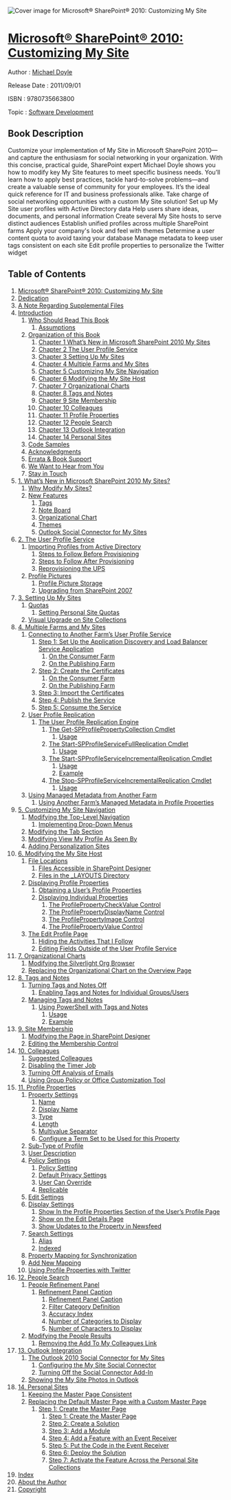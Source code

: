 ![Cover image for Microsoft® SharePoint® 2010: Customizing My Site](https://imgdetail.ebookreading.net/cover/cover/software_development/EB9780735663800.jpg)

[Microsoft® SharePoint® 2010: Customizing My Site](https://ebookreading.net/view/book/Microsoft%C2%AE+SharePoint%C2%AE+2010%3A+Customizing+My+Site-EB9780735663800_1.html "Microsoft® SharePoint® 2010: Customizing My Site")
====================================================================================================================

Author : [Michael Doyle](https://ebookreading.net/search/author/Michael+Doyle)

Release Date : 2011/09/01

ISBN : 9780735663800

Topic : [Software Development](https://ebookreading.net/search/category/software-development)

Book Description
-----------------

Customize your implementation of My Site in Microsoft SharePoint 2010—and capture the enthusiasm for social networking in your organization. With this concise, practical guide, SharePoint expert Michael Doyle shows you how to modify key My Site features to meet specific business needs. You’ll learn how to apply best practices, tackle hard-to-solve problems—and create a valuable sense of community for your employees. It’s the ideal quick reference for IT and business professionals alike.
Take charge of social networking opportunities with a custom My Site solution!
Set up My Site user profiles with Active Directory data
Help users share ideas, documents, and personal information
Create several My Site hosts to serve distinct audiences
Establish unified profiles across multiple SharePoint farms
Apply your company's look and feel with themes
Determine a user content quota to avoid taxing your database
Manage metadata to keep user tags consistent on each site
Edit profile properties to personalize the Twitter widget
              
Table of Contents
-----------------

1. [Microsoft® SharePoint® 2010: Customizing My Site](https://ebookreading.net/view/book/Microsoft%C2%AE+SharePoint%C2%AE+2010%3A+Customizing+My+Site-EB9780735663800_2.html)
1. [Dedication](https://ebookreading.net/view/book/Microsoft%C2%AE+SharePoint%C2%AE+2010%3A+Customizing+My+Site-EB9780735663800_3.html)
1. [A Note Regarding Supplemental Files](https://ebookreading.net/view/book/Microsoft%C2%AE+SharePoint%C2%AE+2010%3A+Customizing+My+Site-EB9780735663800_4.html)
1. [Introduction](https://ebookreading.net/view/book/Microsoft%C2%AE+SharePoint%C2%AE+2010%3A+Customizing+My+Site-EB9780735663800_5.html)
    1. [Who Should Read This Book](https://ebookreading.net/view/book/Microsoft%C2%AE+SharePoint%C2%AE+2010%3A+Customizing+My+Site-EB9780735663800_5.html#who_should_read_thi)
        1. [Assumptions](https://ebookreading.net/view/book/Microsoft%C2%AE+SharePoint%C2%AE+2010%3A+Customizing+My+Site-EB9780735663800_5.html#assumptions)
    1. [Organization of this Book](https://ebookreading.net/view/book/Microsoft%C2%AE+SharePoint%C2%AE+2010%3A+Customizing+My+Site-EB9780735663800_5.html#organization_of_thi)
        1. [Chapter 1 What’s New in Microsoft SharePoint 2010 My Sites](https://ebookreading.net/view/book/Microsoft%C2%AE+SharePoint%C2%AE+2010%3A+Customizing+My+Site-EB9780735663800_5.html#chapter_1_whats_new)
        1. [Chapter 2 The User Profile Service](https://ebookreading.net/view/book/Microsoft%C2%AE+SharePoint%C2%AE+2010%3A+Customizing+My+Site-EB9780735663800_5.html#chapter_2_the_user_)
        1. [Chapter 3 Setting Up My Sites](https://ebookreading.net/view/book/Microsoft%C2%AE+SharePoint%C2%AE+2010%3A+Customizing+My+Site-EB9780735663800_5.html#chapter_3_setting_u)
        1. [Chapter 4 Multiple Farms and My Sites](https://ebookreading.net/view/book/Microsoft%C2%AE+SharePoint%C2%AE+2010%3A+Customizing+My+Site-EB9780735663800_5.html#chapter_4_multiple_)
        1. [Chapter 5 Customizing My Site Navigation](https://ebookreading.net/view/book/Microsoft%C2%AE+SharePoint%C2%AE+2010%3A+Customizing+My+Site-EB9780735663800_5.html#chapter_5_customizi)
        1. [Chapter 6 Modifying the My Site Host](https://ebookreading.net/view/book/Microsoft%C2%AE+SharePoint%C2%AE+2010%3A+Customizing+My+Site-EB9780735663800_5.html#chapter_6_modifying)
        1. [Chapter 7 Organizational Charts](https://ebookreading.net/view/book/Microsoft%C2%AE+SharePoint%C2%AE+2010%3A+Customizing+My+Site-EB9780735663800_5.html#chapter_7_organizat)
        1. [Chapter 8 Tags and Notes](https://ebookreading.net/view/book/Microsoft%C2%AE+SharePoint%C2%AE+2010%3A+Customizing+My+Site-EB9780735663800_5.html#chapter_8_tags_and_)
        1. [Chapter 9 Site Membership](https://ebookreading.net/view/book/Microsoft%C2%AE+SharePoint%C2%AE+2010%3A+Customizing+My+Site-EB9780735663800_5.html#chapter_9_site_memb)
        1. [Chapter 10 Colleagues](https://ebookreading.net/view/book/Microsoft%C2%AE+SharePoint%C2%AE+2010%3A+Customizing+My+Site-EB9780735663800_5.html#chapter_10_colleagu)
        1. [Chapter 11 Profile Properties](https://ebookreading.net/view/book/Microsoft%C2%AE+SharePoint%C2%AE+2010%3A+Customizing+My+Site-EB9780735663800_5.html#chapter_11_profile_)
        1. [Chapter 12 People Search](https://ebookreading.net/view/book/Microsoft%C2%AE+SharePoint%C2%AE+2010%3A+Customizing+My+Site-EB9780735663800_5.html#chapter_12_people_s)
        1. [Chapter 13 Outlook Integration](https://ebookreading.net/view/book/Microsoft%C2%AE+SharePoint%C2%AE+2010%3A+Customizing+My+Site-EB9780735663800_5.html#chapter_13_outlook_)
        1. [Chapter 14 Personal Sites](https://ebookreading.net/view/book/Microsoft%C2%AE+SharePoint%C2%AE+2010%3A+Customizing+My+Site-EB9780735663800_5.html#chapter_14_personal)
    1. [Code Samples](https://ebookreading.net/view/book/Microsoft%C2%AE+SharePoint%C2%AE+2010%3A+Customizing+My+Site-EB9780735663800_5.html#code_samples)
    1. [Acknowledgments](https://ebookreading.net/view/book/Microsoft%C2%AE+SharePoint%C2%AE+2010%3A+Customizing+My+Site-EB9780735663800_5.html#acknowledgments)
    1. [Errata &amp; Book Support](https://ebookreading.net/view/book/Microsoft%C2%AE+SharePoint%C2%AE+2010%3A+Customizing+My+Site-EB9780735663800_5.html#errata_ampersand_bo)
    1. [We Want to Hear from You](https://ebookreading.net/view/book/Microsoft%C2%AE+SharePoint%C2%AE+2010%3A+Customizing+My+Site-EB9780735663800_5.html#we_want_to_hear_fro)
    1. [Stay in Touch](https://ebookreading.net/view/book/Microsoft%C2%AE+SharePoint%C2%AE+2010%3A+Customizing+My+Site-EB9780735663800_5.html#stay_in_touch)
1. [1. What’s New in Microsoft SharePoint 2010 My Sites?](https://ebookreading.net/view/book/Microsoft%C2%AE+SharePoint%C2%AE+2010%3A+Customizing+My+Site-EB9780735663800_6.html)
    1. [Why Modify My Sites?](https://ebookreading.net/view/book/Microsoft%C2%AE+SharePoint%C2%AE+2010%3A+Customizing+My+Site-EB9780735663800_6.html#why_modify_my_sites)
    1. [New Features](https://ebookreading.net/view/book/Microsoft%C2%AE+SharePoint%C2%AE+2010%3A+Customizing+My+Site-EB9780735663800_6.html#new_features)
        1. [Tags](https://ebookreading.net/view/book/Microsoft%C2%AE+SharePoint%C2%AE+2010%3A+Customizing+My+Site-EB9780735663800_6.html#tags)
        1. [Note Board](https://ebookreading.net/view/book/Microsoft%C2%AE+SharePoint%C2%AE+2010%3A+Customizing+My+Site-EB9780735663800_6.html#note_board)
        1. [Organizational Chart](https://ebookreading.net/view/book/Microsoft%C2%AE+SharePoint%C2%AE+2010%3A+Customizing+My+Site-EB9780735663800_6.html#organizational_char)
        1. [Themes](https://ebookreading.net/view/book/Microsoft%C2%AE+SharePoint%C2%AE+2010%3A+Customizing+My+Site-EB9780735663800_6.html#themes)
        1. [Outlook Social Connector for My Sites](https://ebookreading.net/view/book/Microsoft%C2%AE+SharePoint%C2%AE+2010%3A+Customizing+My+Site-EB9780735663800_6.html#outlook_social_conn)
1. [2. The User Profile Service](https://ebookreading.net/view/book/Microsoft%C2%AE+SharePoint%C2%AE+2010%3A+Customizing+My+Site-EB9780735663800_7.html)
    1. [Importing Profiles from Active Directory](https://ebookreading.net/view/book/Microsoft%C2%AE+SharePoint%C2%AE+2010%3A+Customizing+My+Site-EB9780735663800_7.html#importing_profiles_)
        1. [Steps to Follow Before Provisioning](https://ebookreading.net/view/book/Microsoft%C2%AE+SharePoint%C2%AE+2010%3A+Customizing+My+Site-EB9780735663800_7.html#steps_to_follow_bef)
        1. [Steps to Follow After Provisioning](https://ebookreading.net/view/book/Microsoft%C2%AE+SharePoint%C2%AE+2010%3A+Customizing+My+Site-EB9780735663800_7.html#steps_to_follow_aft)
        1. [Reprovisioning the UPS](https://ebookreading.net/view/book/Microsoft%C2%AE+SharePoint%C2%AE+2010%3A+Customizing+My+Site-EB9780735663800_7.html#reprovisioning_the_)
    1. [Profile Pictures](https://ebookreading.net/view/book/Microsoft%C2%AE+SharePoint%C2%AE+2010%3A+Customizing+My+Site-EB9780735663800_7.html#profile_pictures)
        1. [Profile Picture Storage](https://ebookreading.net/view/book/Microsoft%C2%AE+SharePoint%C2%AE+2010%3A+Customizing+My+Site-EB9780735663800_7.html#profile_picture_sto)
        1. [Upgrading from SharePoint 2007](https://ebookreading.net/view/book/Microsoft%C2%AE+SharePoint%C2%AE+2010%3A+Customizing+My+Site-EB9780735663800_7.html#upgrading_from_shar)
1. [3. Setting Up My Sites](https://ebookreading.net/view/book/Microsoft%C2%AE+SharePoint%C2%AE+2010%3A+Customizing+My+Site-EB9780735663800_8.html)
    1. [Quotas](https://ebookreading.net/view/book/Microsoft%C2%AE+SharePoint%C2%AE+2010%3A+Customizing+My+Site-EB9780735663800_8.html#quotas)
        1. [Setting Personal Site Quotas](https://ebookreading.net/view/book/Microsoft%C2%AE+SharePoint%C2%AE+2010%3A+Customizing+My+Site-EB9780735663800_8.html#setting_personal_si)
    1. [Visual Upgrade on Site Collections](https://ebookreading.net/view/book/Microsoft%C2%AE+SharePoint%C2%AE+2010%3A+Customizing+My+Site-EB9780735663800_8.html#visual_upgrade_on_s)
1. [4. Multiple Farms and My Sites](https://ebookreading.net/view/book/Microsoft%C2%AE+SharePoint%C2%AE+2010%3A+Customizing+My+Site-EB9780735663800_9.html)
    1. [Connecting to Another Farm’s User Profile Service](https://ebookreading.net/view/book/Microsoft%C2%AE+SharePoint%C2%AE+2010%3A+Customizing+My+Site-EB9780735663800_9.html#connecting_to_anoth)
        1. [Step 1: Set Up the Application Discovery and Load Balancer Service Application](https://ebookreading.net/view/book/Microsoft%C2%AE+SharePoint%C2%AE+2010%3A+Customizing+My+Site-EB9780735663800_9.html#step_1_set_up_the_a)
            1. [On the Consumer Farm](https://ebookreading.net/view/book/Microsoft%C2%AE+SharePoint%C2%AE+2010%3A+Customizing+My+Site-EB9780735663800_9.html#on_the_consumer_far)
            1. [On the Publishing Farm](https://ebookreading.net/view/book/Microsoft%C2%AE+SharePoint%C2%AE+2010%3A+Customizing+My+Site-EB9780735663800_9.html#on_the_publishing_f)
        1. [Step 2: Create the Certificates](https://ebookreading.net/view/book/Microsoft%C2%AE+SharePoint%C2%AE+2010%3A+Customizing+My+Site-EB9780735663800_9.html#step_2_create_the_c)
            1. [On the Consumer Farm](https://ebookreading.net/view/book/Microsoft%C2%AE+SharePoint%C2%AE+2010%3A+Customizing+My+Site-EB9780735663800_9.html#on_the_consumer_far)
            1. [On the Publishing Farm](https://ebookreading.net/view/book/Microsoft%C2%AE+SharePoint%C2%AE+2010%3A+Customizing+My+Site-EB9780735663800_9.html#on_the_publishing_f)
        1. [Step 3: Import the Certificates](https://ebookreading.net/view/book/Microsoft%C2%AE+SharePoint%C2%AE+2010%3A+Customizing+My+Site-EB9780735663800_9.html#step_3_import_the_c)
        1. [Step 4: Publish the Service](https://ebookreading.net/view/book/Microsoft%C2%AE+SharePoint%C2%AE+2010%3A+Customizing+My+Site-EB9780735663800_9.html#step_4_publish_the_)
        1. [Step 5: Consume the Service](https://ebookreading.net/view/book/Microsoft%C2%AE+SharePoint%C2%AE+2010%3A+Customizing+My+Site-EB9780735663800_9.html#step_5_consume_the_)
    1. [User Profile Replication](https://ebookreading.net/view/book/Microsoft%C2%AE+SharePoint%C2%AE+2010%3A+Customizing+My+Site-EB9780735663800_9.html#user_profile_replic)
        1. [The User Profile Replication Engine](https://ebookreading.net/view/book/Microsoft%C2%AE+SharePoint%C2%AE+2010%3A+Customizing+My+Site-EB9780735663800_9.html#the_user_profile_re)
            1. [The Get-SPProfilePropertyCollection Cmdlet](https://ebookreading.net/view/book/Microsoft%C2%AE+SharePoint%C2%AE+2010%3A+Customizing+My+Site-EB9780735663800_9.html#the_get-spprofilepr)
                1. [Usage](https://ebookreading.net/view/book/Microsoft%C2%AE+SharePoint%C2%AE+2010%3A+Customizing+My+Site-EB9780735663800_9.html#usage)
            1. [The Start-SPProfileServiceFullReplication Cmdlet](https://ebookreading.net/view/book/Microsoft%C2%AE+SharePoint%C2%AE+2010%3A+Customizing+My+Site-EB9780735663800_9.html#the_start-spprofile)
                1. [Usage](https://ebookreading.net/view/book/Microsoft%C2%AE+SharePoint%C2%AE+2010%3A+Customizing+My+Site-EB9780735663800_9.html#usage-id001)
            1. [The Start-SPProfileServiceIncrementalReplication Cmdlet](https://ebookreading.net/view/book/Microsoft%C2%AE+SharePoint%C2%AE+2010%3A+Customizing+My+Site-EB9780735663800_9.html#the_start-spprofile)
                1. [Usage](https://ebookreading.net/view/book/Microsoft%C2%AE+SharePoint%C2%AE+2010%3A+Customizing+My+Site-EB9780735663800_9.html#usage-id002)
                1. [Example](https://ebookreading.net/view/book/Microsoft%C2%AE+SharePoint%C2%AE+2010%3A+Customizing+My+Site-EB9780735663800_9.html#example)
            1. [The Stop-SPProfileServiceIncrementalReplication Cmdlet](https://ebookreading.net/view/book/Microsoft%C2%AE+SharePoint%C2%AE+2010%3A+Customizing+My+Site-EB9780735663800_9.html#the_stop-spprofiles)
                1. [Usage](https://ebookreading.net/view/book/Microsoft%C2%AE+SharePoint%C2%AE+2010%3A+Customizing+My+Site-EB9780735663800_9.html#usage-id003)
    1. [Using Managed Metadata from Another Farm](https://ebookreading.net/view/book/Microsoft%C2%AE+SharePoint%C2%AE+2010%3A+Customizing+My+Site-EB9780735663800_9.html#using_managed_metad)
        1. [Using Another Farm’s Managed Metadata in Profile Properties](https://ebookreading.net/view/book/Microsoft%C2%AE+SharePoint%C2%AE+2010%3A+Customizing+My+Site-EB9780735663800_9.html#using_another_farms)
1. [5. Customizing My Site Navigation](https://ebookreading.net/view/book/Microsoft%C2%AE+SharePoint%C2%AE+2010%3A+Customizing+My+Site-EB9780735663800_10.html)
    1. [Modifying the Top-Level Navigation](https://ebookreading.net/view/book/Microsoft%C2%AE+SharePoint%C2%AE+2010%3A+Customizing+My+Site-EB9780735663800_10.html#modifying_the_top-l)
        1. [Implementing Drop-Down Menus](https://ebookreading.net/view/book/Microsoft%C2%AE+SharePoint%C2%AE+2010%3A+Customizing+My+Site-EB9780735663800_10.html#implementing_drop-d)
    1. [Modifying the Tab Section](https://ebookreading.net/view/book/Microsoft%C2%AE+SharePoint%C2%AE+2010%3A+Customizing+My+Site-EB9780735663800_10.html#modifying_the_tab_s)
    1. [Modifying View My Profile As Seen By](https://ebookreading.net/view/book/Microsoft%C2%AE+SharePoint%C2%AE+2010%3A+Customizing+My+Site-EB9780735663800_10.html#modifying_view_my_p)
    1. [Adding Personalization Sites](https://ebookreading.net/view/book/Microsoft%C2%AE+SharePoint%C2%AE+2010%3A+Customizing+My+Site-EB9780735663800_10.html#adding_personalizat)
1. [6. Modifying the My Site Host](https://ebookreading.net/view/book/Microsoft%C2%AE+SharePoint%C2%AE+2010%3A+Customizing+My+Site-EB9780735663800_11.html)
    1. [File Locations](https://ebookreading.net/view/book/Microsoft%C2%AE+SharePoint%C2%AE+2010%3A+Customizing+My+Site-EB9780735663800_11.html#file_locations)
        1. [Files Accessible in SharePoint Designer](https://ebookreading.net/view/book/Microsoft%C2%AE+SharePoint%C2%AE+2010%3A+Customizing+My+Site-EB9780735663800_11.html#files_accessible_in)
        1. [Files in the _LAYOUTS Directory](https://ebookreading.net/view/book/Microsoft%C2%AE+SharePoint%C2%AE+2010%3A+Customizing+My+Site-EB9780735663800_11.html#files_in_the__layou)
    1. [Displaying Profile Properties](https://ebookreading.net/view/book/Microsoft%C2%AE+SharePoint%C2%AE+2010%3A+Customizing+My+Site-EB9780735663800_11.html#displaying_profile_)
        1. [Obtaining a User’s Profile Properties](https://ebookreading.net/view/book/Microsoft%C2%AE+SharePoint%C2%AE+2010%3A+Customizing+My+Site-EB9780735663800_11.html#obtaining_a_users_p)
        1. [Displaying Individual Properties](https://ebookreading.net/view/book/Microsoft%C2%AE+SharePoint%C2%AE+2010%3A+Customizing+My+Site-EB9780735663800_11.html#displaying_individu)
            1. [The ProfilePropertyCheckValue Control](https://ebookreading.net/view/book/Microsoft%C2%AE+SharePoint%C2%AE+2010%3A+Customizing+My+Site-EB9780735663800_11.html#the_profileproperty)
            1. [The ProfilePropertyDisplayName Control](https://ebookreading.net/view/book/Microsoft%C2%AE+SharePoint%C2%AE+2010%3A+Customizing+My+Site-EB9780735663800_11.html#the_profileproperty)
            1. [The ProfilePropertyImage Control](https://ebookreading.net/view/book/Microsoft%C2%AE+SharePoint%C2%AE+2010%3A+Customizing+My+Site-EB9780735663800_11.html#the_profileproperty)
            1. [The ProfilePropertyValue Control](https://ebookreading.net/view/book/Microsoft%C2%AE+SharePoint%C2%AE+2010%3A+Customizing+My+Site-EB9780735663800_11.html#the_profileproperty)
    1. [The Edit Profile Page](https://ebookreading.net/view/book/Microsoft%C2%AE+SharePoint%C2%AE+2010%3A+Customizing+My+Site-EB9780735663800_11.html#the_edit_profile_pa)
        1. [Hiding the Activities That I Follow](https://ebookreading.net/view/book/Microsoft%C2%AE+SharePoint%C2%AE+2010%3A+Customizing+My+Site-EB9780735663800_11.html#hiding_the_activiti)
        1. [Editing Fields Outside of the User Profile Service](https://ebookreading.net/view/book/Microsoft%C2%AE+SharePoint%C2%AE+2010%3A+Customizing+My+Site-EB9780735663800_11.html#editing_fields_outs)
1. [7. Organizational Charts](https://ebookreading.net/view/book/Microsoft%C2%AE+SharePoint%C2%AE+2010%3A+Customizing+My+Site-EB9780735663800_12.html)
    1. [Modifying the Silverlight Org Browser](https://ebookreading.net/view/book/Microsoft%C2%AE+SharePoint%C2%AE+2010%3A+Customizing+My+Site-EB9780735663800_12.html#modifying_the_silve)
    1. [Replacing the Organizational Chart on the Overview Page](https://ebookreading.net/view/book/Microsoft%C2%AE+SharePoint%C2%AE+2010%3A+Customizing+My+Site-EB9780735663800_12.html#replacing_the_organ)
1. [8. Tags and Notes](https://ebookreading.net/view/book/Microsoft%C2%AE+SharePoint%C2%AE+2010%3A+Customizing+My+Site-EB9780735663800_13.html)
    1. [Turning Tags and Notes Off](https://ebookreading.net/view/book/Microsoft%C2%AE+SharePoint%C2%AE+2010%3A+Customizing+My+Site-EB9780735663800_13.html#turning_tags_and_no)
        1. [Enabling Tags and Notes for Individual Groups/Users](https://ebookreading.net/view/book/Microsoft%C2%AE+SharePoint%C2%AE+2010%3A+Customizing+My+Site-EB9780735663800_13.html#enabling_tags_and_n)
    1. [Managing Tags and Notes](https://ebookreading.net/view/book/Microsoft%C2%AE+SharePoint%C2%AE+2010%3A+Customizing+My+Site-EB9780735663800_13.html#managing_tags_and_n)
        1. [Using PowerShell with Tags and Notes](https://ebookreading.net/view/book/Microsoft%C2%AE+SharePoint%C2%AE+2010%3A+Customizing+My+Site-EB9780735663800_13.html#using_powershell_wi)
            1. [Usage](https://ebookreading.net/view/book/Microsoft%C2%AE+SharePoint%C2%AE+2010%3A+Customizing+My+Site-EB9780735663800_13.html#usage-id004)
            1. [Example](https://ebookreading.net/view/book/Microsoft%C2%AE+SharePoint%C2%AE+2010%3A+Customizing+My+Site-EB9780735663800_13.html#example-id001)
1. [9. Site Membership](https://ebookreading.net/view/book/Microsoft%C2%AE+SharePoint%C2%AE+2010%3A+Customizing+My+Site-EB9780735663800_14.html)
    1. [Modifying the Page in SharePoint Designer](https://ebookreading.net/view/book/Microsoft%C2%AE+SharePoint%C2%AE+2010%3A+Customizing+My+Site-EB9780735663800_14.html#modifying_the_page_)
    1. [Editing the Membership Control](https://ebookreading.net/view/book/Microsoft%C2%AE+SharePoint%C2%AE+2010%3A+Customizing+My+Site-EB9780735663800_14.html#editing_the_members)
1. [10. Colleagues](https://ebookreading.net/view/book/Microsoft%C2%AE+SharePoint%C2%AE+2010%3A+Customizing+My+Site-EB9780735663800_15.html)
    1. [Suggested Colleagues](https://ebookreading.net/view/book/Microsoft%C2%AE+SharePoint%C2%AE+2010%3A+Customizing+My+Site-EB9780735663800_15.html#suggested_colleague)
    1. [Disabling the Timer Job](https://ebookreading.net/view/book/Microsoft%C2%AE+SharePoint%C2%AE+2010%3A+Customizing+My+Site-EB9780735663800_15.html#disabling_the_timer)
    1. [Turning Off Analysis of Emails](https://ebookreading.net/view/book/Microsoft%C2%AE+SharePoint%C2%AE+2010%3A+Customizing+My+Site-EB9780735663800_15.html#turning_off_analysi)
    1. [Using Group Policy or Office Customization Tool](https://ebookreading.net/view/book/Microsoft%C2%AE+SharePoint%C2%AE+2010%3A+Customizing+My+Site-EB9780735663800_15.html#using_group_policy_)
1. [11. Profile Properties](https://ebookreading.net/view/book/Microsoft%C2%AE+SharePoint%C2%AE+2010%3A+Customizing+My+Site-EB9780735663800_16.html)
    1. [Property Settings](https://ebookreading.net/view/book/Microsoft%C2%AE+SharePoint%C2%AE+2010%3A+Customizing+My+Site-EB9780735663800_16.html#property_settings)
        1. [Name](https://ebookreading.net/view/book/Microsoft%C2%AE+SharePoint%C2%AE+2010%3A+Customizing+My+Site-EB9780735663800_16.html#name)
        1. [Display Name](https://ebookreading.net/view/book/Microsoft%C2%AE+SharePoint%C2%AE+2010%3A+Customizing+My+Site-EB9780735663800_16.html#display_name)
        1. [Type](https://ebookreading.net/view/book/Microsoft%C2%AE+SharePoint%C2%AE+2010%3A+Customizing+My+Site-EB9780735663800_16.html#type)
        1. [Length](https://ebookreading.net/view/book/Microsoft%C2%AE+SharePoint%C2%AE+2010%3A+Customizing+My+Site-EB9780735663800_16.html#length)
        1. [Multivalue Separator](https://ebookreading.net/view/book/Microsoft%C2%AE+SharePoint%C2%AE+2010%3A+Customizing+My+Site-EB9780735663800_16.html#multivalue_separato)
        1. [Configure a Term Set to be Used for this Property](https://ebookreading.net/view/book/Microsoft%C2%AE+SharePoint%C2%AE+2010%3A+Customizing+My+Site-EB9780735663800_16.html#configure_a_term_se)
    1. [Sub-Type of Profile](https://ebookreading.net/view/book/Microsoft%C2%AE+SharePoint%C2%AE+2010%3A+Customizing+My+Site-EB9780735663800_16.html#sub-type_of_profile)
    1. [User Description](https://ebookreading.net/view/book/Microsoft%C2%AE+SharePoint%C2%AE+2010%3A+Customizing+My+Site-EB9780735663800_16.html#user_description)
    1. [Policy Settings](https://ebookreading.net/view/book/Microsoft%C2%AE+SharePoint%C2%AE+2010%3A+Customizing+My+Site-EB9780735663800_16.html#policy_settings)
        1. [Policy Setting](https://ebookreading.net/view/book/Microsoft%C2%AE+SharePoint%C2%AE+2010%3A+Customizing+My+Site-EB9780735663800_16.html#policy_setting)
        1. [Default Privacy Settings](https://ebookreading.net/view/book/Microsoft%C2%AE+SharePoint%C2%AE+2010%3A+Customizing+My+Site-EB9780735663800_16.html#default_privacy_set)
        1. [User Can Override](https://ebookreading.net/view/book/Microsoft%C2%AE+SharePoint%C2%AE+2010%3A+Customizing+My+Site-EB9780735663800_16.html#user_can_override)
        1. [Replicable](https://ebookreading.net/view/book/Microsoft%C2%AE+SharePoint%C2%AE+2010%3A+Customizing+My+Site-EB9780735663800_16.html#replicable)
    1. [Edit Settings](https://ebookreading.net/view/book/Microsoft%C2%AE+SharePoint%C2%AE+2010%3A+Customizing+My+Site-EB9780735663800_16.html#edit_settings)
    1. [Display Settings](https://ebookreading.net/view/book/Microsoft%C2%AE+SharePoint%C2%AE+2010%3A+Customizing+My+Site-EB9780735663800_16.html#display_settings)
        1. [Show In the Profile Properties Section of the User’s Profile Page](https://ebookreading.net/view/book/Microsoft%C2%AE+SharePoint%C2%AE+2010%3A+Customizing+My+Site-EB9780735663800_16.html#show_in_the_profile)
        1. [Show on the Edit Details Page](https://ebookreading.net/view/book/Microsoft%C2%AE+SharePoint%C2%AE+2010%3A+Customizing+My+Site-EB9780735663800_16.html#show_on_the_edit_de)
        1. [Show Updates to the Property in Newsfeed](https://ebookreading.net/view/book/Microsoft%C2%AE+SharePoint%C2%AE+2010%3A+Customizing+My+Site-EB9780735663800_16.html#show_updates_to_the)
    1. [Search Settings](https://ebookreading.net/view/book/Microsoft%C2%AE+SharePoint%C2%AE+2010%3A+Customizing+My+Site-EB9780735663800_16.html#search_settings)
        1. [Alias](https://ebookreading.net/view/book/Microsoft%C2%AE+SharePoint%C2%AE+2010%3A+Customizing+My+Site-EB9780735663800_16.html#alias)
        1. [Indexed](https://ebookreading.net/view/book/Microsoft%C2%AE+SharePoint%C2%AE+2010%3A+Customizing+My+Site-EB9780735663800_16.html#indexed)
    1. [Property Mapping for Synchronization](https://ebookreading.net/view/book/Microsoft%C2%AE+SharePoint%C2%AE+2010%3A+Customizing+My+Site-EB9780735663800_16.html#property_mapping_fo)
    1. [Add New Mapping](https://ebookreading.net/view/book/Microsoft%C2%AE+SharePoint%C2%AE+2010%3A+Customizing+My+Site-EB9780735663800_16.html#add_new_mapping)
    1. [Using Profile Properties with Twitter](https://ebookreading.net/view/book/Microsoft%C2%AE+SharePoint%C2%AE+2010%3A+Customizing+My+Site-EB9780735663800_16.html#using_profile_prope)
1. [12. People Search](https://ebookreading.net/view/book/Microsoft%C2%AE+SharePoint%C2%AE+2010%3A+Customizing+My+Site-EB9780735663800_17.html)
    1. [People Refinement Panel](https://ebookreading.net/view/book/Microsoft%C2%AE+SharePoint%C2%AE+2010%3A+Customizing+My+Site-EB9780735663800_17.html#people_refinement_p)
        1. [Refinement Panel Caption](https://ebookreading.net/view/book/Microsoft%C2%AE+SharePoint%C2%AE+2010%3A+Customizing+My+Site-EB9780735663800_17.html#refinement_panel_ca)
            1. [Refinement Panel Caption](https://ebookreading.net/view/book/Microsoft%C2%AE+SharePoint%C2%AE+2010%3A+Customizing+My+Site-EB9780735663800_17.html#refinement_panel_ca)
            1. [Filter Category Definition](https://ebookreading.net/view/book/Microsoft%C2%AE+SharePoint%C2%AE+2010%3A+Customizing+My+Site-EB9780735663800_17.html#filter_category_def)
            1. [Accuracy Index](https://ebookreading.net/view/book/Microsoft%C2%AE+SharePoint%C2%AE+2010%3A+Customizing+My+Site-EB9780735663800_17.html#accuracy_index)
            1. [Number of Categories to Display](https://ebookreading.net/view/book/Microsoft%C2%AE+SharePoint%C2%AE+2010%3A+Customizing+My+Site-EB9780735663800_17.html#number_of_categorie)
            1. [Number of Characters to Display](https://ebookreading.net/view/book/Microsoft%C2%AE+SharePoint%C2%AE+2010%3A+Customizing+My+Site-EB9780735663800_17.html#number_of_character)
    1. [Modifying the People Results](https://ebookreading.net/view/book/Microsoft%C2%AE+SharePoint%C2%AE+2010%3A+Customizing+My+Site-EB9780735663800_17.html#modifying_the_peopl)
        1. [Removing the Add To My Colleagues Link](https://ebookreading.net/view/book/Microsoft%C2%AE+SharePoint%C2%AE+2010%3A+Customizing+My+Site-EB9780735663800_17.html#removing_the_add_to)
1. [13. Outlook Integration](https://ebookreading.net/view/book/Microsoft%C2%AE+SharePoint%C2%AE+2010%3A+Customizing+My+Site-EB9780735663800_18.html)
    1. [The Outlook 2010 Social Connector for My Sites](https://ebookreading.net/view/book/Microsoft%C2%AE+SharePoint%C2%AE+2010%3A+Customizing+My+Site-EB9780735663800_18.html#the_outlook_2010_so)
        1. [Configuring the My Site Social Connector](https://ebookreading.net/view/book/Microsoft%C2%AE+SharePoint%C2%AE+2010%3A+Customizing+My+Site-EB9780735663800_18.html#configuring_the_my_)
        1. [Turning Off the Social Connector Add-In](https://ebookreading.net/view/book/Microsoft%C2%AE+SharePoint%C2%AE+2010%3A+Customizing+My+Site-EB9780735663800_18.html#turning_off_the_soc)
    1. [Showing the My Site Photos in Outlook](https://ebookreading.net/view/book/Microsoft%C2%AE+SharePoint%C2%AE+2010%3A+Customizing+My+Site-EB9780735663800_18.html#showing_the_my_site)
1. [14. Personal Sites](https://ebookreading.net/view/book/Microsoft%C2%AE+SharePoint%C2%AE+2010%3A+Customizing+My+Site-EB9780735663800_19.html)
    1. [Keeping the Master Page Consistent](https://ebookreading.net/view/book/Microsoft%C2%AE+SharePoint%C2%AE+2010%3A+Customizing+My+Site-EB9780735663800_19.html#keeping_the_master_)
    1. [Replacing the Default Master Page with a Custom Master Page](https://ebookreading.net/view/book/Microsoft%C2%AE+SharePoint%C2%AE+2010%3A+Customizing+My+Site-EB9780735663800_19.html#replacing_the_defau)
        1. [Step 1: Create the Master Page](https://ebookreading.net/view/book/Microsoft%C2%AE+SharePoint%C2%AE+2010%3A+Customizing+My+Site-EB9780735663800_19.html#step_1_create_the_m)
            1. [Step 1: Create the Master Page](https://ebookreading.net/view/book/Microsoft%C2%AE+SharePoint%C2%AE+2010%3A+Customizing+My+Site-EB9780735663800_19.html#step_1_create_the_m)
            1. [Step 2: Create a Solution](https://ebookreading.net/view/book/Microsoft%C2%AE+SharePoint%C2%AE+2010%3A+Customizing+My+Site-EB9780735663800_19.html#step_2_create_a_sol)
            1. [Step 3: Add a Module](https://ebookreading.net/view/book/Microsoft%C2%AE+SharePoint%C2%AE+2010%3A+Customizing+My+Site-EB9780735663800_19.html#step_3_add_a_module)
            1. [Step 4: Add a Feature with an Event Receiver](https://ebookreading.net/view/book/Microsoft%C2%AE+SharePoint%C2%AE+2010%3A+Customizing+My+Site-EB9780735663800_19.html#step_4_add_a_featur)
            1. [Step 5: Put the Code in the Event Receiver](https://ebookreading.net/view/book/Microsoft%C2%AE+SharePoint%C2%AE+2010%3A+Customizing+My+Site-EB9780735663800_19.html#step_5_put_the_code)
            1. [Step 6: Deploy the Solution](https://ebookreading.net/view/book/Microsoft%C2%AE+SharePoint%C2%AE+2010%3A+Customizing+My+Site-EB9780735663800_19.html#step_6_deploy_the_s)
            1. [Step 7: Activate the Feature Across the Personal Site Collections](https://ebookreading.net/view/book/Microsoft%C2%AE+SharePoint%C2%AE+2010%3A+Customizing+My+Site-EB9780735663800_19.html#step_7_activate_the)
1. [Index](https://ebookreading.net/view/book/Microsoft%C2%AE+SharePoint%C2%AE+2010%3A+Customizing+My+Site-EB9780735663800_20.html)
1. [About the Author](https://ebookreading.net/view/book/Microsoft%C2%AE+SharePoint%C2%AE+2010%3A+Customizing+My+Site-EB9780735663800_21.html)
1. [Copyright](https://ebookreading.net/view/book/Microsoft%C2%AE+SharePoint%C2%AE+2010%3A+Customizing+My+Site-EB9780735663800_22.html)
